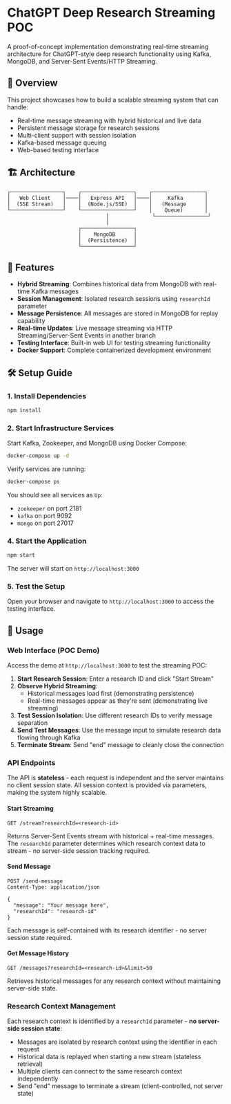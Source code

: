 # ChatGPT Deep Research Streaming POC

A proof-of-concept implementation demonstrating real-time streaming architecture for ChatGPT-style deep research functionality using Kafka, MongoDB, and Server-Sent Events/HTTP Streaming.

## 🎯 Overview

This project showcases how to build a scalable streaming system that can handle:

- Real-time message streaming with hybrid historical and live data
- Persistent message storage for research sessions
- Multi-client support with session isolation
- Kafka-based message queuing
- Web-based testing interface

## 🏗️ Architecture

```text
┌─────────────────┐    ┌─────────────────┐    ┌─────────────────┐
│   Web Client    │────│   Express API   │────│     Kafka       │
│  (SSE Stream)   │    │  (Node.js/SSE)  │    │   (Message      │
└─────────────────┘    └─────────────────┘    │    Queue)       │
                                │              └─────────────────┘
                                │
                       ┌─────────────────┐
                       │    MongoDB      │
                       │  (Persistence)  │
                       └─────────────────┘
```

## 🚀 Features

- **Hybrid Streaming**: Combines historical data from MongoDB with real-time Kafka messages
- **Session Management**: Isolated research sessions using `researchId` parameter
- **Message Persistence**: All messages are stored in MongoDB for replay capability
- **Real-time Updates**: Live message streaming via HTTP Streaming/Server-Sent Events in another branch
- **Testing Interface**: Built-in web UI for testing streaming functionality
- **Docker Support**: Complete containerized development environment

## 🛠️ Setup Guide

### 1. Install Dependencies

```bash
npm install
```

### 2. Start Infrastructure Services

Start Kafka, Zookeeper, and MongoDB using Docker Compose:

```bash
docker-compose up -d
```

Verify services are running:

```bash
docker-compose ps
```

You should see all services as `Up`:

- `zookeeper` on port 2181
- `kafka` on port 9092  
- `mongo` on port 27017

### 4. Start the Application

```bash
npm start
```

The server will start on `http://localhost:3000`

### 5. Test the Setup

Open your browser and navigate to `http://localhost:3000` to access the testing interface.

## 📖 Usage

### Web Interface (POC Demo)

Access the demo at `http://localhost:3000` to test the streaming POC:

1. **Start Research Session**: Enter a research ID and click "Start Stream"
2. **Observe Hybrid Streaming**:
   - Historical messages load first (demonstrating persistence)
   - Real-time messages appear as they're sent (demonstrating live streaming)
3. **Test Session Isolation**: Use different research IDs to verify message separation
4. **Send Test Messages**: Use the message input to simulate research data flowing through Kafka
5. **Terminate Stream**: Send "end" message to cleanly close the connection

### API Endpoints

The API is **stateless** - each request is independent and the server maintains no client session state. All session context is provided via parameters, making the system highly scalable.

#### Start Streaming

```http
GET /stream?researchId=<research-id>
```

Returns Server-Sent Events stream with historical + real-time messages. The `researchId` parameter determines which research context data to stream - no server-side session tracking required.

#### Send Message

```http
POST /send-message
Content-Type: application/json

{
  "message": "Your message here",
  "researchId": "research-id"
}
```

Each message is self-contained with its research identifier - no server session state required.

#### Get Message History

```http
GET /messages?researchId=<research-id>&limit=50
```

Retrieves historical messages for any research context without maintaining server-side state.

### Research Context Management

Each research context is identified by a `researchId` parameter - **no server-side session state**:

- Messages are isolated by research context using the identifier in each request
- Historical data is replayed when starting a new stream (stateless retrieval)
- Multiple clients can connect to the same research context independently
- Send "end" message to terminate a stream (client-controlled, not server state)
